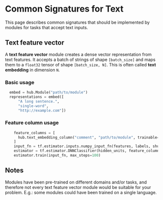 # Common Signatures for Text

This page describes common signatures that should be implemented by modules
for tasks that accept text inputs.

## Text feature vector

A **text feature vector** module creates a dense vector representation
from text features.
It accepts a batch of strings of shape `[batch_size]` and maps them to
a `float32` tensor of shape `[batch_size, N]`. This is often called
**text embedding** in dimension `N`.

### Basic usage

```python
  embed = hub.Module("path/to/module")
  representations = embed([
      "A long sentence.",
      "single-word",
      "http://example.com"])
```

### Feature column usage

```python
    feature_columns = [
      hub.text_embedding_column("comment", "path/to/module", trainable=False),
    ]
    input_fn = tf.estimator.inputs.numpy_input_fn(features, labels, shuffle=True)
    estimator = tf.estimator.DNNClassifier(hidden_units, feature_columns)
    estimator.train(input_fn, max_steps=100)
```

## Notes

Modules have been pre-trained on different domains and/or tasks,
and therefore not every text feature vector module would be suitable for
your problem. E.g.: some modules could have been trained on a single language.
